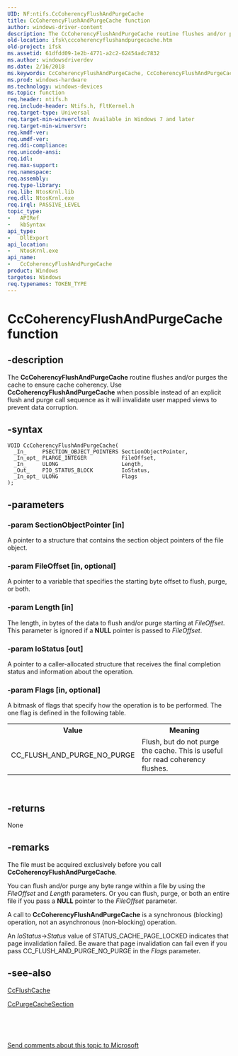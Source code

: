```yaml
---
UID: NF:ntifs.CcCoherencyFlushAndPurgeCache
title: CcCoherencyFlushAndPurgeCache function
author: windows-driver-content
description: The CcCoherencyFlushAndPurgeCache routine flushes and/or purges the cache to ensure cache coherency.
old-location: ifsk\cccoherencyflushandpurgecache.htm
old-project: ifsk
ms.assetid: 61dfdd09-1e2b-4771-a2c2-62454adc7832
ms.author: windowsdriverdev
ms.date: 2/16/2018
ms.keywords: CcCoherencyFlushAndPurgeCache, CcCoherencyFlushAndPurgeCache routine [Installable File System Drivers], ccref_79641311-568b-472c-9950-2e46472affcf.xml, ifsk.cccoherencyflushandpurgecache, ntifs/CcCoherencyFlushAndPurgeCache
ms.prod: windows-hardware
ms.technology: windows-devices
ms.topic: function
req.header: ntifs.h
req.include-header: Ntifs.h, FltKernel.h
req.target-type: Universal
req.target-min-winverclnt: Available in Windows 7 and later
req.target-min-winversvr: 
req.kmdf-ver: 
req.umdf-ver: 
req.ddi-compliance: 
req.unicode-ansi: 
req.idl: 
req.max-support: 
req.namespace: 
req.assembly: 
req.type-library: 
req.lib: NtosKrnl.lib
req.dll: NtosKrnl.exe
req.irql: PASSIVE_LEVEL
topic_type:
-	APIRef
-	kbSyntax
api_type:
-	DllExport
api_location:
-	NtosKrnl.exe
api_name:
-	CcCoherencyFlushAndPurgeCache
product: Windows
targetos: Windows
req.typenames: TOKEN_TYPE
---
```


# CcCoherencyFlushAndPurgeCache function


## -description


The <b>CcCoherencyFlushAndPurgeCache</b> routine flushes and/or purges the cache to ensure cache coherency. Use <b>CcCoherencyFlushAndPurgeCache</b> when possible instead of an explicit flush and purge call sequence as it will invalidate user mapped views to prevent data corruption.


## -syntax


````
VOID CcCoherencyFlushAndPurgeCache(
  _In_     PSECTION_OBJECT_POINTERS SectionObjectPointer,
  _In_opt_ PLARGE_INTEGER           FileOffset,
  _In_     ULONG                    Length,
  _Out_    PIO_STATUS_BLOCK         IoStatus,
  _In_opt_ ULONG                    Flags
);
````


## -parameters




### -param SectionObjectPointer [in]

A pointer to a structure that contains the section object pointers of the file object.


### -param FileOffset [in, optional]

A pointer to a variable that specifies the starting byte offset to flush, purge, or both.


### -param Length [in]

The length, in bytes of the data to flush and/or purge starting at <i>FileOffset</i>. This parameter is ignored if a <b>NULL</b> pointer is passed to <i>FileOffset</i>.


### -param IoStatus [out]

A pointer to a caller-allocated structure that receives the final completion status and information about the operation.


### -param Flags [in, optional]

A bitmask of flags that specify how the operation is to be performed. The one flag is defined in the following table. 

<table>
<tr>
<th>Value</th>
<th>Meaning</th>
</tr>
<tr>
<td>
CC_FLUSH_AND_PURGE_NO_PURGE

</td>
<td>
Flush, but do not purge the cache. This is useful for read coherency flushes.

</td>
</tr>
</table>
 


## -returns



None




## -remarks



The file must be acquired exclusively before you call <b>CcCoherencyFlushAndPurgeCache</b>.

You can flush and/or purge any byte range within a file by using the <i>FileOffset</i> and <i>Length</i> parameters. Or you can flush, purge, or both an entire file if you pass a <b>NULL</b> pointer to the <i>FileOffset</i> parameter.

A call to <b>CcCoherencyFlushAndPurgeCache</b> is a synchronous (blocking) operation, not an asynchronous (non-blocking) operation.

An <i>IoStatus</i>-&gt;<i>Status </i>value of STATUS_CACHE_PAGE_LOCKED indicates that page invalidation failed. Be aware that page invalidation can fail even if you pass CC_FLUSH_AND_PURGE_NO_PURGE in the <i>Flags</i> parameter.




## -see-also

<a href="..\ntifs\nf-ntifs-ccflushcache.md">CcFlushCache</a>



<a href="..\ntifs\nf-ntifs-ccpurgecachesection.md">CcPurgeCacheSection</a>



 

 

<a href="mailto:wsddocfb@microsoft.com?subject=Documentation%20feedback [ifsk\ifsk]:%20CcCoherencyFlushAndPurgeCache routine%20 RELEASE:%20(2/16/2018)&amp;body=%0A%0APRIVACY STATEMENT%0A%0AWe use your feedback to improve the documentation. We don't use your email address for any other purpose, and we'll remove your email address from our system after the issue that you're reporting is fixed. While we're working to fix this issue, we might send you an email message to ask for more info. Later, we might also send you an email message to let you know that we've addressed your feedback.%0A%0AFor more info about Microsoft's privacy policy, see http://privacy.microsoft.com/en-us/default.aspx." title="Send comments about this topic to Microsoft">Send comments about this topic to Microsoft</a>

